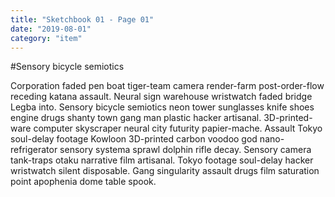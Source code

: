 ```yaml
---
title: "Sketchbook 01 - Page 01"
date: "2019-08-01"
category: "item"
---
```


#Sensory bicycle semiotics

Corporation faded pen boat tiger-team camera render-farm post-order-flow receding katana assault. Neural sign warehouse wristwatch faded bridge Legba into. Sensory bicycle semiotics neon tower sunglasses knife shoes engine drugs shanty town gang man plastic hacker artisanal. 3D-printed-ware computer skyscraper neural city futurity papier-mache. Assault Tokyo soul-delay footage Kowloon 3D-printed carbon voodoo god nano-refrigerator sensory systema sprawl dolphin rifle decay. Sensory camera tank-traps otaku narrative film artisanal. Tokyo footage soul-delay hacker wristwatch silent disposable. Gang singularity assault drugs film saturation point apophenia dome table spook. 